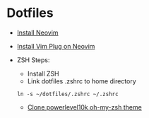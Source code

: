 # Dotfiles

- [Install Neovim](https://github.com/neovim/neovim/wiki/Installing-Neovim)
- [Install Vim Plug on Neovim](https://github.com/junegunn/vim-plug#neovim)
- ZSH Steps:
  - Install ZSH
  - Link dotfiles .zshrc to home directory

  ```
  ln -s ~/dotfiles/.zshrc ~/.zshrc
  ```

  - [Clone powerlevel10k oh-my-zsh theme](https://github.com/romkatv/powerlevel10k#oh-my-zsh)
